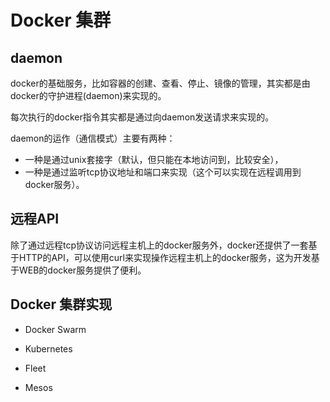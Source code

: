 # Docker 集群

## daemon
docker的基础服务，比如容器的创建、查看、停止、镜像的管理，其实都是由docker的守护进程(daemon)来实现的。

每次执行的docker指令其实都是通过向daemon发送请求来实现的。

daemon的运作（通信模式）主要有两种：
- 一种是通过unix套接字（默认，但只能在本地访问到，比较安全），
- 一种是通过监听tcp协议地址和端口来实现（这个可以实现在远程调用到docker服务）。
## 远程API
除了通过远程tcp协议访问远程主机上的docker服务外，docker还提供了一套基于HTTP的API，可以使用curl来实现操作远程主机上的docker服务，这为开发基于WEB的docker服务提供了便利。

## Docker 集群实现
- Docker Swarm
- Kubernetes

- Fleet
- Mesos

